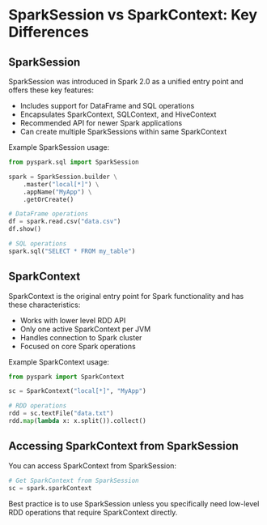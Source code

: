 # SparkSession vs SparkContext: Key Differences

## SparkSession
SparkSession was introduced in Spark 2.0 as a unified entry point and offers these key features:
- Includes support for DataFrame and SQL operations
- Encapsulates SparkContext, SQLContext, and HiveContext
- Recommended API for newer Spark applications
- Can create multiple SparkSessions within same SparkContext

Example SparkSession usage:

```python
from pyspark.sql import SparkSession

spark = SparkSession.builder \
    .master("local[*]") \
    .appName("MyApp") \
    .getOrCreate()

# DataFrame operations
df = spark.read.csv("data.csv")
df.show()

# SQL operations
spark.sql("SELECT * FROM my_table")
```

## SparkContext
SparkContext is the original entry point for Spark functionality and has these characteristics:
- Works with lower level RDD API
- Only one active SparkContext per JVM
- Handles connection to Spark cluster
- Focused on core Spark operations

Example SparkContext usage:

```python
from pyspark import SparkContext

sc = SparkContext("local[*]", "MyApp")

# RDD operations
rdd = sc.textFile("data.txt")
rdd.map(lambda x: x.split()).collect()
```

## Accessing SparkContext from SparkSession
You can access SparkContext from SparkSession:
```python
# Get SparkContext from SparkSession
sc = spark.sparkContext
```

Best practice is to use SparkSession unless you specifically need low-level RDD operations that require SparkContext directly.

